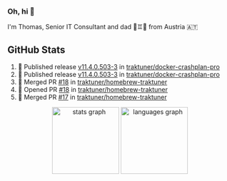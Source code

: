 ### Oh, hi 👋

I'm Thomas, Senior IT Consultant and dad 👶♊️👶 from Austria 🇦🇹

<!--
**traktuner/traktuner** is a ✨ _special_ ✨ repository because its `README.md` (this file) appears on your GitHub profile.

Here are some ideas to get you started:

- 🔭 I’m currently working on ...
- 🌱 I’m currently learning ...
- 👯 I’m looking to collaborate on ...
- 🤔 I’m looking for help with ...
- 💬 Ask me about ...
- 📫 How to reach me: ...
- 😄 Pronouns: ...
- ⚡ Fun fact: ...
-->

</div>

## GitHub Stats
<!--START_SECTION:activity-->
1. 🚀 Published release [v11.4.0.503-3](https://github.com/traktuner/docker-crashplan-pro/releases/tag/v11.4.0.503-3) in [traktuner/docker-crashplan-pro](https://github.com/traktuner/docker-crashplan-pro)
2. 🚀 Published release [v11.4.0.503-3](https://github.com/traktuner/docker-crashplan-pro/releases/tag/v11.4.0.503-3) in [traktuner/docker-crashplan-pro](https://github.com/traktuner/docker-crashplan-pro)
3. 🎉 Merged PR [#18](https://github.com/traktuner/homebrew-traktuner/pull/18) in [traktuner/homebrew-traktuner](https://github.com/traktuner/homebrew-traktuner)
4. 💪 Opened PR [#18](https://github.com/traktuner/homebrew-traktuner/pull/18) in [traktuner/homebrew-traktuner](https://github.com/traktuner/homebrew-traktuner)
5. 🎉 Merged PR [#17](https://github.com/traktuner/homebrew-traktuner/pull/17) in [traktuner/homebrew-traktuner](https://github.com/traktuner/homebrew-traktuner)
<!--END_SECTION:activity-->

<div align="center">
  <img src="https://github-readme-stats.vercel.app/api?username=traktuner&hide_title=false&hide_rank=false&show_icons=true&include_all_commits=true&count_private=true&disable_animations=false&theme=dracula&locale=en&hide_border=false&order=1" height="150" alt="stats graph"  />
  <img src="https://github-readme-stats.vercel.app/api/top-langs?username=traktuner&locale=en&hide_title=false&layout=compact&card_width=320&langs_count=5&theme=dracula&hide_border=false&order=2" height="150" alt="languages graph"  />
</div>
